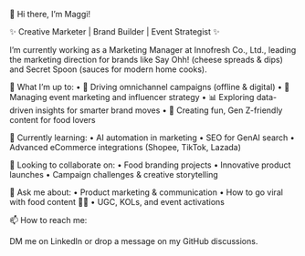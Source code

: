 👋 Hi there, I’m Maggi!

✨ Creative Marketer | Brand Builder | Event Strategist ✨

I’m currently working as a Marketing Manager at Innofresh Co., Ltd., leading the marketing direction for brands like Say Ohh! (cheese spreads & dips) and Secret Spoon (sauces for modern home cooks).

💼 What I’m up to:
	•	🚀 Driving omnichannel campaigns (offline & digital)
	•	📣 Managing event marketing and influencer strategy
	•	📊 Exploring data-driven insights for smarter brand moves
	•	🎨 Creating fun, Gen Z-friendly content for food lovers

🌱 Currently learning:
	•	AI automation in marketing
	•	SEO for GenAI search
	•	Advanced eCommerce integrations (Shopee, TikTok, Lazada)

🤝 Looking to collaborate on:
	•	Food branding projects
	•	Innovative product launches
	•	Campaign challenges & creative storytelling

💬 Ask me about:
	•	Product marketing & communication
	•	How to go viral with food content 🍞🧀
	•	UGC, KOLs, and event activations

📫 How to reach me:

DM me on LinkedIn or drop a message on my GitHub discussions.
